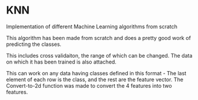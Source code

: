 # KNN
Implementation of different Machine Learning algorithms from scratch

This algorithm has been made from scratch and does a pretty good work of predicting the classes.

This includes cross validaiton, the range of which can be changed. 
The data on which it has been trained is also attached. 

This can work on any data having classes defined in this format - The last element of each row is the class, and the rest are the feature vector.
The Convert-to-2d function was made to convert the 4 features into two features.
